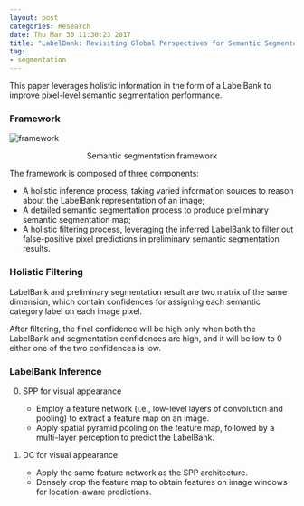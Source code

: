```yaml
---
layout: post
categories: Research
date: Thu Mar 30 11:30:23 2017
title: "LabelBank: Revisiting Global Perspectives for Semantic Segmentation - Notes"
tag:
- segmentation
---
```


This paper leverages holistic information in the form of a LabelBank to improve pixel-level semantic segmentation performance. 

### Framework

![framework][1]

<center>Semantic segmentation framework</center>

The framework is composed of three components:

- A holistic inference process, taking varied information sources to reason about the LabelBank representation of an image;
- A detailed semantic segmentation process to produce preliminary semantic segmentation map;
- A holistic filtering process, leveraging the inferred LabelBank to filter out false-positive pixel predictions in preliminary semantic segmentation results.

### Holistic Filtering

LabelBank and preliminary segmentation result are two matrix of the same dimension, which contain confidences for assigning each semantic category label on each image pixel. 

After filtering, the final confidence will be high only when both the LabelBank and segmentation confidences are high, and it will be low to 0 either one of the two confidences is low.

### LabelBank Inference

0. SPP for visual appearance
    
    - Employ a feature network (i.e., low-level layers of convolution and pooling) to extract a feature map on an image. 
    - Apply spatial pyramid pooling on the feature map, followed by a multi-layer perception to predict the LabelBank.

1. DC for visual appearance
    
    - Apply the same feature network as the SPP architecture.
    - Densely crop the feature map to obtain features on image windows for location-aware predictions.





[1]: https://cl.ly/0p0z0u2j1R3v/Image%202017-03-30%20at%202.22.19%20PM.png